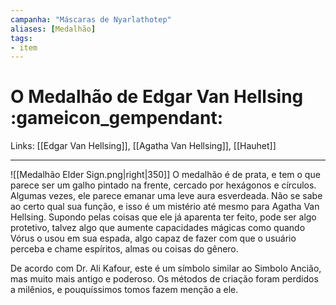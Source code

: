```yaml
---
campanha: "Máscaras de Nyarlathotep"
aliases: [Medalhão]
tags: 
- item
---
```


# O Medalhão de Edgar Van Hellsing :gameicon_gempendant:

Links: [[Edgar Van Hellsing]], [[Agatha Van Hellsing]], [[Hauhet]]

---
![[Medalhão Elder Sign.png|right|350]]
O medalhão é de prata, e tem o que parece ser um galho pintado na frente, cercado por hexágonos e círculos. Algumas vezes, ele parece emanar uma leve aura esverdeada. Não se sabe ao certo qual sua função, e isso é um mistério até mesmo para Agatha Van Hellsing.
Supondo pelas coisas que ele já aparenta ter feito, pode ser algo protetivo, talvez algo que aumente capacidades mágicas como quando Vórus o usou em sua espada, algo capaz de fazer com que o usuário perceba e chame espíritos, almas ou coisas do gênero.

De acordo com Dr. Ali Kafour, este é um símbolo similar ao Simbolo Ancião, mas muito mais antigo e poderoso. Os métodos de criação foram perdidos a milênios, e pouquíssimos tomos fazem menção a ele.

